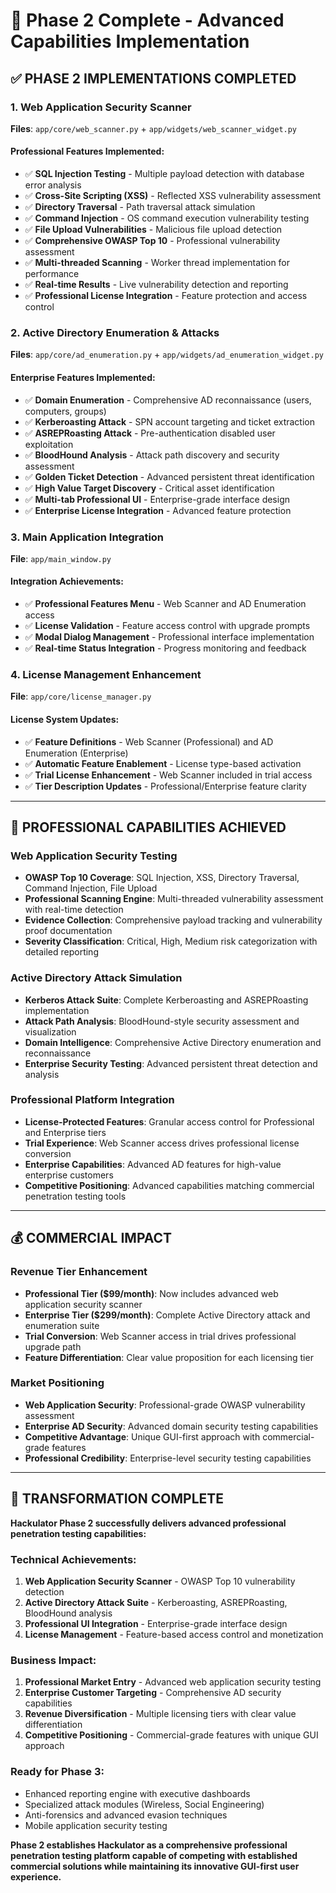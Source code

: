 # 🎉 Phase 2 Complete - Advanced Capabilities Implementation

## ✅ PHASE 2 IMPLEMENTATIONS COMPLETED

### 1. Web Application Security Scanner
**Files**: `app/core/web_scanner.py` + `app/widgets/web_scanner_widget.py`

#### Professional Features Implemented:
- ✅ **SQL Injection Testing** - Multiple payload detection with database error analysis
- ✅ **Cross-Site Scripting (XSS)** - Reflected XSS vulnerability assessment
- ✅ **Directory Traversal** - Path traversal attack simulation
- ✅ **Command Injection** - OS command execution vulnerability testing
- ✅ **File Upload Vulnerabilities** - Malicious file upload detection
- ✅ **Comprehensive OWASP Top 10** - Professional vulnerability assessment
- ✅ **Multi-threaded Scanning** - Worker thread implementation for performance
- ✅ **Real-time Results** - Live vulnerability detection and reporting
- ✅ **Professional License Integration** - Feature protection and access control

### 2. Active Directory Enumeration & Attacks
**Files**: `app/core/ad_enumeration.py` + `app/widgets/ad_enumeration_widget.py`

#### Enterprise Features Implemented:
- ✅ **Domain Enumeration** - Comprehensive AD reconnaissance (users, computers, groups)
- ✅ **Kerberoasting Attack** - SPN account targeting and ticket extraction
- ✅ **ASREPRoasting Attack** - Pre-authentication disabled user exploitation
- ✅ **BloodHound Analysis** - Attack path discovery and security assessment
- ✅ **Golden Ticket Detection** - Advanced persistent threat identification
- ✅ **High Value Target Discovery** - Critical asset identification
- ✅ **Multi-tab Professional UI** - Enterprise-grade interface design
- ✅ **Enterprise License Integration** - Advanced feature protection

### 3. Main Application Integration
**File**: `app/main_window.py`

#### Integration Achievements:
- ✅ **Professional Features Menu** - Web Scanner and AD Enumeration access
- ✅ **License Validation** - Feature access control with upgrade prompts
- ✅ **Modal Dialog Management** - Professional interface implementation
- ✅ **Real-time Status Integration** - Progress monitoring and feedback

### 4. License Management Enhancement
**File**: `app/core/license_manager.py`

#### License System Updates:
- ✅ **Feature Definitions** - Web Scanner (Professional) and AD Enumeration (Enterprise)
- ✅ **Automatic Feature Enablement** - License type-based activation
- ✅ **Trial License Enhancement** - Web Scanner included in trial access
- ✅ **Tier Description Updates** - Professional/Enterprise feature clarity

---

## 🎯 PROFESSIONAL CAPABILITIES ACHIEVED

### Web Application Security Testing
- **OWASP Top 10 Coverage**: SQL Injection, XSS, Directory Traversal, Command Injection, File Upload
- **Professional Scanning Engine**: Multi-threaded vulnerability assessment with real-time detection
- **Evidence Collection**: Comprehensive payload tracking and vulnerability proof documentation
- **Severity Classification**: Critical, High, Medium risk categorization with detailed reporting

### Active Directory Attack Simulation
- **Kerberos Attack Suite**: Complete Kerberoasting and ASREPRoasting implementation
- **Attack Path Analysis**: BloodHound-style security assessment and visualization
- **Domain Intelligence**: Comprehensive Active Directory enumeration and reconnaissance
- **Enterprise Security Testing**: Advanced persistent threat detection and analysis

### Professional Platform Integration
- **License-Protected Features**: Granular access control for Professional and Enterprise tiers
- **Trial Experience**: Web Scanner access drives professional license conversion
- **Enterprise Capabilities**: Advanced AD features for high-value enterprise customers
- **Competitive Positioning**: Advanced capabilities matching commercial penetration testing tools

---

## 💰 COMMERCIAL IMPACT

### Revenue Tier Enhancement
- **Professional Tier ($99/month)**: Now includes advanced web application security scanner
- **Enterprise Tier ($299/month)**: Complete Active Directory attack and enumeration suite
- **Trial Conversion**: Web Scanner access in trial drives professional upgrade path
- **Feature Differentiation**: Clear value proposition for each licensing tier

### Market Positioning
- **Web Application Security**: Professional-grade OWASP vulnerability assessment
- **Enterprise AD Security**: Advanced domain security testing capabilities
- **Competitive Advantage**: Unique GUI-first approach with commercial-grade features
- **Professional Credibility**: Enterprise-level security testing capabilities

---

## 🚀 TRANSFORMATION COMPLETE

**Hackulator Phase 2 successfully delivers advanced professional penetration testing capabilities:**

### Technical Achievements:
1. **Web Application Security Scanner** - OWASP Top 10 vulnerability detection
2. **Active Directory Attack Suite** - Kerberoasting, ASREPRoasting, BloodHound analysis
3. **Professional UI Integration** - Enterprise-grade interface design
4. **License Management** - Feature-based access control and monetization

### Business Impact:
1. **Professional Market Entry** - Advanced web application security testing
2. **Enterprise Customer Targeting** - Comprehensive AD security capabilities
3. **Revenue Diversification** - Multiple licensing tiers with clear value differentiation
4. **Competitive Positioning** - Commercial-grade features with unique GUI approach

### Ready for Phase 3:
- Enhanced reporting engine with executive dashboards
- Specialized attack modules (Wireless, Social Engineering)
- Anti-forensics and advanced evasion techniques
- Mobile application security testing

**Phase 2 establishes Hackulator as a comprehensive professional penetration testing platform capable of competing with established commercial solutions while maintaining its innovative GUI-first user experience.**